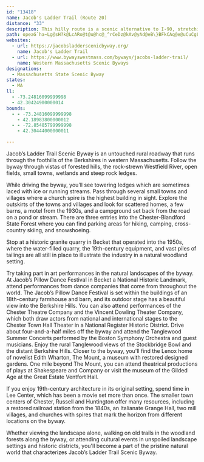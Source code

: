 ```yaml
---
id: "13418"
name: Jacob's Ladder Trail (Route 20)
distance: "33"
description: This hilly route is a scenic alternative to I-90, stretching from Becker to Westfield along US 20. It was once the beginning of the Yellowstone Route to Oregon.
path: opeaG`ha~Lg@sH?k@LcARo@t@u@hc@_^rCeDz@kAv@yAd@eB\}BFkCAq@e@uCuCgL]iDDoA~@uD~@aBhBeBdHsFz@mARk@NaADyAEk@_AyEq@mB{@sAy@s@sFyCcAgAwGmOgDaJ_@gBUqCY{GHwKr@}`@^mH`@uSv@}Rh@yH~BwUh@iI|AoO^mGxD}w@rA_`@^kCbBgFd@gB^aDDyDKcXD_BX_CbBiKpAcMPuAx@{CjJqZhEuHbDeJfHiKbAsB~AaE\}@^oBP_FLaAbAsCdAkBlEaErHaIdEaDdOgGbEkC|Ae@tBS|BD~ATfC~@`ARp@HxB?fJw@dLgBbAY~AmA|AyBnDiLl@oAx@gAz@s@x@_@tIeAdBo@bByAbDcElBiEzJeb@nCyIlBmEbDmGj^ak@rCcFXq@^gBdBaNNkBAuAMkA]kAm@gAyEyDqEsCmGsEcB_BgCuC{@gB}@qCe@{Co@uFMoCRkHEyCwEo^SgDA{BNsCb@mC~GsUb@cEbB_n@ImBYgBs@_C{@qAqAoAiAk@{@SyBSuF@kB_@y@_@yAoAgAeBe@_B_@{BIwABuIn@ot@AeF]oCs@sCsBqF}FqMo@qBMmALkCn@yB|HoKl@gAt@qBl@oDNyBC{BeAuT_@gSQ{B[_CcBuIqKuXqAoHeDmKOmACaAFgOe@wTa@_BoCsFw@aCoA{HkAsDSwBCcFF_BZeCr@gB|C_Ft@oCb@kEFoJR}AbA}DRoA@}AKyA[qA]s@cAeA}CgBc@k@[_AEg@HqESuIBaHGyBUuDe@_Dc@{Bu@cC_AyAqAs@_BYsGYi@Mc@W_@a@e@yASqACaDFk@TaAh@wA~@uA^y@J}@Fs@C_Ak@oBy@_AaCeBuBkCcAm@{@WoEOk@QcAy@}@{AeCmHs@_BsGuIc@cAYiAOqA?aCh@sFlByJTgEReAh@mBf@aAtCwCfAyBTcCVeGHy@vJc^lAmCxF}IlAwAnA_AjH{BnR{MrDsE|BsEnAuAtAk@jBY|Jq@zBaA~AsBj@qA|CuLrDgHrAsBlHuIjAaCf@}B^wJX_CXgAnDkJbAoD|@yHNyC?mCOaDy@sGcCqWm@eIAaBNsDp@mE\kAhAgC|@sAt@y@xByA|HeD~MaFnHiFjAiAtBwC`AeBdAeE\yBhAkMpA}J`AoFxAeFt@sB|B{EhGaL`EiFlHsHfD_E~ByD|@mBxA{ExAgHfGyd@`BsJjA{ErFoQt@eEf@iEHyANkFMuF_DqZYeGEoGJ{IZyFf@gCx@mBhAkB^_@jJyDfIcIzAaClA}CvAsCxCoFnAeB|@y@~B{AbH}D~LoK|AsB~AuDtAgEpAiCt@iAb@eAXyAxAuKDeBEyA_@aEC_BTqCb@cAt@w@jDgAdB_@xAJzHbBn@HbCEf@K`@S|@mAd@c@r@a@lF}A|Ey@nBm@|HuFbAk@|RwIxAi@bASxAF~Ap@tJrI~ElB|@j@fE`E~@j@r@TfHVpMJjEXlIfApMVdF`@t@?x@S~CsB
websites:
  - url: https://jacobsladderscenicbyway.org/
    name: Jacob's Ladder Trail
  - url: https://www.bywayswestmass.com/byways/jacobs-ladder-trail/
    name: Western Massachusetts Scenic Byways
designations:
  - Massachusetts State Scenic Byway
states:
  - MA
ll:
  - -73.24816099999998
  - 42.30424900000014
bounds:
  - - -73.24816099999998
    - 42.18983800000012
  - - -72.85485799999998
    - 42.30444000000011

---
```


Jacob’s Ladder Trail Scenic Byway is an untouched rural roadway that runs through the foothills of the Berkshires in western Massachusetts. Follow the byway through vistas of forested hills, the rock-strewn Westfield River, open fields, small towns, wetlands and steep rock ledges.

While driving the byway, you’ll see towering ledges which are sometimes laced with ice or running streams. Pass through several small towns and villages where a church spire is the highest building in sight. Explore the outskirts of the towns and villages and look for scattered homes, a few barns, a motel from the 1930s, and a campground set back from the road on a pond or stream. There are three entries into the Chester-Blandford State Forest where you can find parking areas for hiking, camping, cross-country skiing, and snowshoeing.

Stop at a historic granite quarry in Becket that operated into the 1950s, where the water-filled quarry, the 19th-century equipment, and vast piles of tailings are all still in place to illustrate the industry in a natural woodland setting.

Try taking part in art performances in the natural landscapes of the byway. At Jacob’s Pillow Dance Festival in Becket a National Historic Landmark, attend performances from dance companies that come from throughout the world. The Jacob’s Pillow Dance Festival is set within the buildings of an 18th-century farmhouse and barn, and its outdoor stage has a beautiful view into the Berkshire Hills. You can also attend performances of the Chester Theatre Company and the Vincent Dowling Theater Company, which both draw actors from national and international stages to the Chester Town Hall Theater in a National Register Historic District. Drive about four-and-a-half miles off the byway and attend the Tanglewood Summer Concerts performed by the Boston Symphony Orchestra and guest musicians. Enjoy the rural Tanglewood views of the Stockbridge Bowl and the distant Berkshire Hills. Closer to the byway, you'll find the Lenox home of novelist Edith Wharton, The Mount, a museum with restored designed gardens. One mile beyond The Mount, you can attend theatrical productions of plays at Shakespeare and Company or visit the museum of the Gilded Age at the Great Estate Ventfort Hall.

If you enjoy 19th-century architecture in its original setting, spend time in Lee Center, which has been a movie set more than once. The smaller town centers of Chester, Russell and Huntington offer many resources, including a restored railroad station from the 1840s, an Italianate Grange Hall, two mill villages, and churches with spires that mark the horizon from different locations on the byway.

Whether viewing the landscape alone, walking on old trails in the woodland forests along the byway, or attending cultural events in unspoiled landscape settings and historic districts, you'll become a part of the pristine natural world that characterizes Jacob’s Ladder Trail Scenic Byway.
